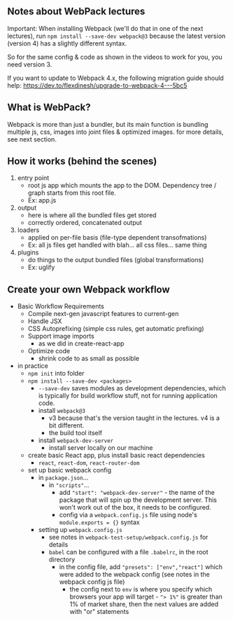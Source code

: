 ## Notes about WebPack lectures
Important: When installing Webpack (we'll do that in one of the next lectures), run `npm install --save-dev webpack@3` because the latest version (version 4) has a slightly different syntax. 

So for the same config & code as shown in the videos to work for you, you need version 3.

If you want to update to Webpack 4.x, the following migration guide should help: https://dev.to/flexdinesh/upgrade-to-webpack-4---5bc5

## What is WebPack?
Webpack is more than just a bundler, but its main function is bundling multiple js, css, images into joint files & optimized images. for more details, see next section.

## How it works (behind the scenes)
1. entry point
    - root js app which mounts the app to the DOM. Dependency tree / graph starts from this root file.
    - Ex: app.js
2. output
    - here is where all the bundled files get stored
    - correctly ordered, concatenated output
3. loaders
    - applied on per-file basis (file-type dependent transofmations)
    - Ex: all js files get handled with blah... all css files... same thing
4. plugins
    - do things to the output bundled files (global transformations)
    - Ex: uglify

## Create your own Webpack workflow
- Basic Workflow Requirements
    - Compile next-gen javascript features to current-gen
    - Handle JSX
    - CSS Autoprefixing (simple css rules, get automatic prefixing)
    - Support image imports
        - as we did in create-react-app
    - Optimize code
        - shrink code to as small as possible
- in practice
    - `npm init` into folder
    - `npm install --save-dev <packages>`
        - `--save-dev` saves modules as development dependencies, which is typically for build workflow stuff, not for running application code.
        - install `webpack@3`
            - v3 because that's the version taught in the lectures. v4 is a bit different.
            - the build tool itself
        - install `webpack-dev-server`
            - install server locally on our machine
    - create basic React app, plus install basic react dependencies
        - `react`, `react-dom`, `react-router-dom`
    - set up basic webpack config
        - in `package.json`...
            - in `"scripts"`...
                - add `"start": "webpack-dev-server"` - the name of the package that will spin up the development server. This won't work out of the box, it needs to be configured.
                - config via a `webpack.config.js` file using node's `module.exports = {}` syntax
        - setting up `webpack.config.js`
            - see notes in `webpack-test-setup/webpack.config.js` for details
            - `babel` can be configured with a file `.babelrc`, in the root directory
                - in the config file, add `"presets": ["env","react"]` which were added to the webpack config (see notes in the webpack config js file)
                    - the config next to `env` is where you specify which browsers your app will target - `"> 1%"` is greater than 1% of market share, then the next values are added with "or" statements